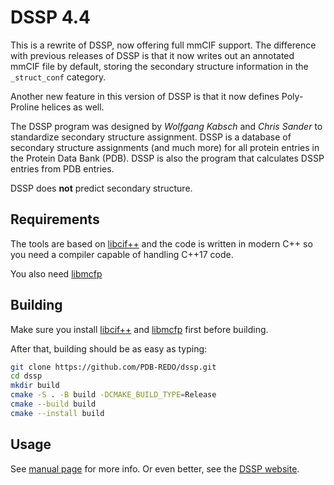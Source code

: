 DSSP 4.4
========

This is a rewrite of DSSP, now offering full mmCIF support. The difference
with previous releases of DSSP is that it now writes out an annotated mmCIF
file by default, storing the secondary structure information in the
`_struct_conf` category.

Another new feature in this version of DSSP is that it now defines
Poly-Proline helices as well.

The DSSP program was designed by _Wolfgang Kabsch_ and _Chris Sander_ to
standardize secondary structure assignment. DSSP is a database of secondary
structure assignments (and much more) for all protein entries in the Protein
Data Bank (PDB). DSSP is also the program that calculates DSSP entries from
PDB entries.

DSSP does **not** predict secondary structure.

Requirements
------------

The tools are based on [libcif++](https://github.com/PDB-REDO/libcifpp)
and the code is written in modern C++ so you need a compiler capable
of handling C++17 code.

You also need [libmcfp](https://github.com/mhekkel/libmcfp.git)

Building
--------

Make sure you install [libcif++](https://github.com/PDB-REDO/libcifpp) and [libmcfp](https://github.com/mhekkel/libmcfp.git) first before building.

After that, building should be as easy as typing:

```bash
git clone https://github.com/PDB-REDO/dssp.git
cd dssp
mkdir build
cmake -S . -B build -DCMAKE_BUILD_TYPE=Release
cmake --build build
cmake --install build
```

Usage
-----

See [manual page](doc/mkdssp.md) for more info. Or even better, see the [DSSP website](https://pdb-redo.eu/dssp).
